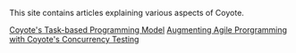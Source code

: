 This site contains articles explaining various aspects of Coyote.

[Coyote's Task-based Programming Model](./TaskBasedProgrammingModel.md)
[Augmenting Agile Prorgramming with Coyote's Concurrency Testing](./AugmentingAgileWithCoyote.md)